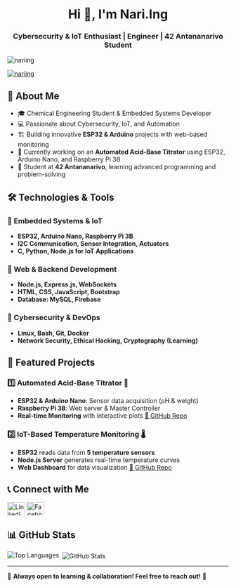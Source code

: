 <h1 align="center">Hi 👋, I'm Nari.Ing</h1>
<h3 align="center">Cybersecurity & IoT Enthusiast | Engineer | 42 Antananarivo Student</h3>

<p align="left"> <img src="https://komarev.com/ghpvc/?username=nariing&label=Profile%20views&color=0e75b6&style=flat" alt="nariing" /> </p>

<p align="left"> <a href="https://github.com/ryo-ma/github-profile-trophy"><img src="https://github-profile-trophy.vercel.app/?username=nariing" alt="nariing" /></a> </p>

## 🚀 About Me
- 🎓 Chemical Engineering Student & Embedded Systems Developer
- 💻 Passionate about Cybersecurity, IoT, and Automation
- 🏗️ Building innovative **ESP32 & Arduino** projects with web-based monitoring
- 🔬 Currently working on an **Automated Acid-Base Titrator** using ESP32, Arduino Nano, and Raspberry Pi 3B
- 🎯 Student at **42 Antananarivo**, learning advanced programming and problem-solving

## 🛠️ Technologies & Tools
### 🔹 Embedded Systems & IoT
- **ESP32, Arduino Nano, Raspberry Pi 3B**
- **I2C Communication, Sensor Integration, Actuators**
- **C, Python, Node.js for IoT Applications**

### 🔹 Web & Backend Development
- **Node.js, Express.js, WebSockets**
- **HTML, CSS, JavaScript, Bootstrap**
- **Database: MySQL, Firebase**

### 🔹 Cybersecurity & DevOps
- **Linux, Bash, Git, Docker**
- **Network Security, Ethical Hacking, Cryptography (Learning)**

## 📌 Featured Projects
### 1️⃣ Automated Acid-Base Titrator 🧪
- **ESP32 & Arduino Nano**: Sensor data acquisition (pH & weight)
- **Raspberry Pi 3B**: Web server & Master Controller
- **Real-time Monitoring** with interactive plots
[🔗 GitHub Repo](https://github.com/nariIng/memoire)

### 2️⃣ IoT-Based Temperature Monitoring 🌡️
- **ESP32** reads data from **5 temperature sensors**
- **Node.js Server** generates real-time temperature curves
- **Web Dashboard** for data visualization
[🔗 GitHub Repo](https://github.com/nariIng/temperature-monitoring)

## 📞 Connect with Me
<p align="left">
<a href="https://linkedin.com/in/emmanuela-narindranjanahary" target="blank"><img align="center" src="https://raw.githubusercontent.com/rahuldkjain/github-profile-readme-generator/master/src/images/icons/Social/linked-in-alt.svg" alt="LinkedIn" height="30" width="40" /></a>
<a href="https://fb.com/narindra.ing" target="blank"><img align="center" src="https://raw.githubusercontent.com/rahuldkjain/github-profile-readme-generator/master/src/images/icons/Social/facebook.svg" alt="Facebook" height="30" width="40" /></a>
</p>

## 📊 GitHub Stats
<p><img align="left" src="https://github-readme-stats.vercel.app/api/top-langs?username=nariing&show_icons=true&locale=en&layout=compact" alt="Top Languages" /></p>

<p>&nbsp;<img align="center" src="https://github-readme-stats.vercel.app/api?username=nariing&show_icons=true&locale=en" alt="GitHub Stats" /></p>

---
🔹 **Always open to learning & collaboration! Feel free to reach out!** 🚀


